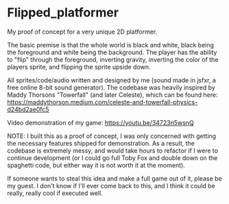 # Flipped_platformer
My proof of concept for a very unique 2D platformer.

The basic premise is that the whole world is black and white, black being the foreground and white being the background. The player has the ability to "flip" through the foreground, inverting gravity, inverting the color of the players sprite, and flipping the sprite upside down.

All sprites/code/audio written and designed by me (sound made in jsfxr, a free online 8-bit sound generator). The codebase was heavily inspired by Maddy Thorsons "Towerfall" (and later Celeste), which can be found here: https://maddythorson.medium.com/celeste-and-towerfall-physics-d24bd2ae0fc5

Video demonstration of my game: https://youtu.be/34723n5wsnQ



NOTE: I built this as a proof of concept, I was only concerned with getting the necessary features shipped for demonstration. As a result, the codebase is extremely messy, and would take hours to refactor if I were to continue development (or I could go full Toby Fox and double down on the spaghetti code, but either way it is not worth it at the moment).

If someone wants to steal this idea and make a full game out of it, please be my guest. I don't know if I'll ever come back to this, and I think it could be really, really cool if executed well.
